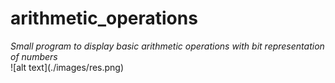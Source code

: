 # arithmetic_operations
<em>
Small program to display basic arithmetic operations with bit representation of numbers
</em> <br />
![alt text](./images/res.png)
